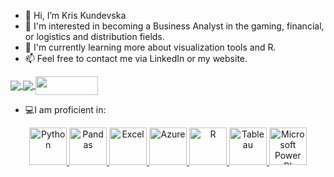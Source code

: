 - 👋 Hi, I’m Kris Kundevska
- 👀 I'm interested in becoming a Business Analyst in the gaming, financial, or logistics and distribution fields.
- 🌱 I'm currently learning more about visualization tools and R.
- 📫 Feel free to contact me via LinkedIn or my website.
  
<a href="https://www.linkedin.com/in/kristin-kundevska-904ba5131/">
  <img align="center" src="https://img.shields.io/badge/linkedin-%230077B5.svg?&style=for-the-badge&logo=linkedin&logoColor=white" />
</a>

<a href="https://public.tableau.com/app/profile/kristin.kundevksa/vizzes">
  <img align="center" src="https://img.shields.io/badge/-Tableau-1e376b?style=for-the-badge&logo=tableau&logoColor=white"  />
</a>

<a href="https://www.kristinkundevska.com/">
  <img align="center" src="https://static.wixstatic.com/media/009c4c_09657a5414f0459396592a0f7fcbca76~mv2.png/v1/fill/w_772,h_227,al_c,q_85,usm_0.66_1.00_0.01,enc_auto/009c4c_09657a5414f0459396592a0f7fcbca76~mv2.png" width="100" height="30" />
</a>


- 💻I am proficient in:
<p align="center">
<a href="#" terget="_blank"> <img src="https://www.python.org/static/img/psf-logo@2x.png" alt="Python" height="60"/> </a>
<a href="#" target="_blank"> <img src="https://pandas.pydata.org/static/img/pandas_white.svg" alt="Pandas" height="60"/> </a>
<a href="#" target="_blank"> <img src="https://upload.wikimedia.org/wikipedia/commons/thumb/3/34/Microsoft_Office_Excel_%282019%E2%80%93present%29.svg/180px-Microsoft_Office_Excel_%282019%E2%80%93present%29.svg.png" alt="Excel" height="60"/> </a>
<a href="#" target="_blank"> <img src="https://azure.microsoft.com/content/dam/microsoft/final/en-us/microsoft-brand/icons/icon1.4.svg" alt="Azure" height="60"/> </a>
<a href="#" target="_blank"> <img src="https://upload.wikimedia.org/wikipedia/commons/thumb/d/d0/RStudio_logo_flat.svg/180px-RStudio_logo_flat.svg.png" alt="R" height="60"/> </a>
<a href="#" target="_blank"> <img src="https://public.tableau.com/app/assets/tableau-public-logo-rgb.07774149.svg" alt="Tableau" height="60"/> </a>
<a href="#" target="_blank"> <img src="https://insightsoftware.com/wp-content/uploads/2018/03/blog-microsoft-power-bi-solid-color.jpg" alt="Microsoft Power BI" height="60"/> </a>
</p>

<!---
KrisKundevska/KrisKundevska is a ✨ special ✨ repository because its `README.md` (this file) appears on your GitHub profile.
You can click the Preview link to take a look at your changes.
--->
